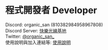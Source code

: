 程式開發者 Developer
=

Discord: organic_san (810382984958967808)
<br>
Discord Server: [快樂光線基地](https://discord.gg/hveXGk5Qmz) 
<br>
Twitter: [@organic_san_](https://twitter.com/organic_san_)
<br>
使用說明與加入連結等: [使用說明](https://organic-san.gitbook.io/esterbot.help/)


